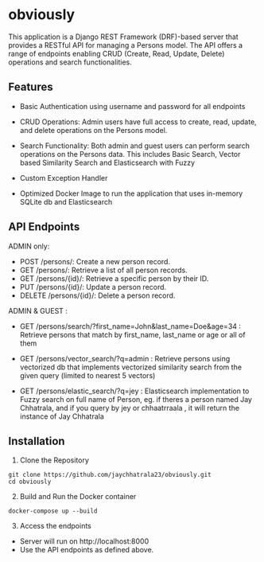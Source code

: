 
# obviously

This application is a Django REST Framework (DRF)-based server that provides a RESTful API for managing a Persons model. The API offers a range of endpoints enabling CRUD (Create, Read, Update, Delete) operations and search functionalities.
## Features

- Basic Authentication using username and password for all endpoints

- CRUD Operations: Admin users have full access to create, read, update, and delete operations on the Persons model. 

- Search Functionality: Both admin and guest users can perform search operations on the Persons data. This includes Basic Search, Vector based Similarity Search and Elasticsearch with Fuzzy 

- Custom Exception Handler

- Optimized Docker Image to run the application that uses in-memory SQLite db and Elasticsearch

## API Endpoints

ADMIN only: 

- POST /persons/: Create a new person record.
- GET /persons/: Retrieve a list of all person records.
- GET /persons/{id}/: Retrieve a specific person by their ID.
- PUT /persons/{id}/: Update a person record.
- DELETE /persons/{id}/: Delete a person record.

ADMIN & GUEST : 

- GET /persons/search/?first_name=John&last_name=Doe&age=34 : Retrieve persons that match by first_name, last_name or age or all of them

- GET /persons/vector_search/?q=admin : Retrieve persons using vectorized db that implements vectorized similarity search from the given query (limited to nearest 5 vectors)

- GET /persons/elastic_search/?q=jey : Elasticsearch implementation to Fuzzy search on full name of Person, eg. if theres a person named Jay Chhatrala, and if you query by jey or chhaatrraala , it will return the instance of Jay Chhatrala


## Installation

1. Clone the Repository 

```
git clone https://github.com/jaychhatrala23/obviously.git
cd obviously
```

2. Build and Run the Docker container

```
docker-compose up --build
```

3. Access the endpoints 

- Server will run on http://localhost:8000
- Use the API endpoints as defined above.
